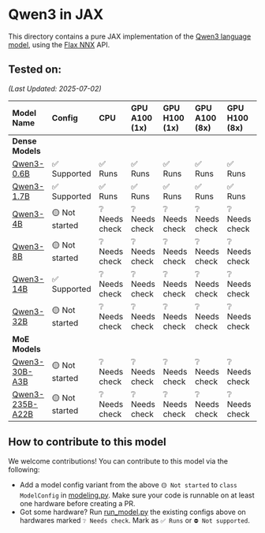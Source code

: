 # Qwen3 in JAX

This directory contains a pure JAX implementation of the [Qwen3 language model](https://qwenlm.github.io/blog/qwen3/), using the [Flax NNX](https://flax.readthedocs.io/en/v0.8.3/experimental/nnx/index.html) API.



## Tested on:  
*(Last Updated: 2025-07-02)*

 

| Model Name | Config | CPU | GPU A100 (1x) | GPU H100 (1x) | GPU A100 (8x) | GPU H100 (8x) | TPU v2 (8x) | TPU v5e (1x) |
| :--- | :--- | :--- | :--- | :--- | :--- | :--- | :--- | :--- |
| **Dense Models** | | | | | | | | |
| [Qwen3-0.6B](https://huggingface.co/Qwen/Qwen3-0.6B) | ✅ Supported | ✅ Runs | ✅ Runs | ✅ Runs | ✅ Runs | ✅ Runs | ✅ Runs | ✅ Runs |
| [Qwen3-1.7B](https://huggingface.co/Qwen/Qwen3-1.7B) | ✅ Supported | ✅ Runs | ✅ Runs | ✅ Runs | ✅ Runs | ✅ Runs | ✅ Runs | ✅ Runs |
| [Qwen3-4B](https://huggingface.co/Qwen/Qwen3-4B) | 🟡 Not started| ❔ Needs check | ❔ Needs check | ❔ Needs check | ❔ Needs check | ❔ Needs check| ❔ Needs check | ❔ Needs check|
| [Qwen3-8B](https://huggingface.co/Qwen/Qwen3-8B) | 🟡 Not started | ❔ Needs check | ❔ Needs check| ❔ Needs check| ❔ Needs check | ❔ Needs check | ❔ Needs check | ❔ Needs check |
| [Qwen3-14B](https://huggingface.co/Qwen/Qwen3-14B) | ✅ Supported | ❔ Needs check | ❔ Needs check | ❔ Needs check | ❔ Needs check | ❔ Needs check | ❔ Needs check | ❔ Needs check |
| [Qwen3-32B](https://huggingface.co/Qwen/Qwen3-32B) | 🟡 Not started | ❔ Needs check | ❔ Needs check | ❔ Needs check | ❔ Needs check | ❔ Needs check | ❔ Needs check | ❔ Needs check |
| **MoE Models** | | | | | | | | |
| [Qwen3-30B-A3B](https://huggingface.co/Qwen/Qwen3-30B-A3B) | 🟡 Not started | ❔ Needs check | ❔ Needs check | ❔ Needs check | ❔ Needs check | ❔ Needs check | ❔ Needs check | ❔ Needs check |
| [Qwen3-235B-A22B](https://huggingface.co/Qwen/Qwen3-235B-A22B) | 🟡 Not started | ❔ Needs check | ❔ Needs check | ❔ Needs check | ❔ Needs check | ❔ Needs check | ❔ Needs check | ❔ Needs check |


## How to contribute to this model

We welcome contributions! You can contribute to this model via the following:
* Add a model config variant from the above `🟡 Not started` to `class ModelConfig` in [modeling.py](modeling.py). Make sure your code is runnable on at least one hardware before creating a PR.
* Got some hardware? Run [run_model.py](tests/run_model.py) the existing configs above on hardwares marked `❔ Needs check`. Mark as `✅ Runs` or `⛔️ Not supported`.